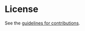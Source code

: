 # License

See the
[guidelines for contributions](https://github.com/wkumari/draft-chroboczek-int-v4-via-v6/blob/main/CONTRIBUTING.md).
